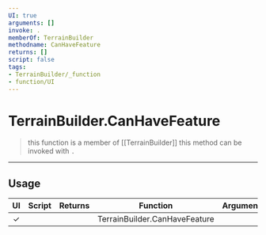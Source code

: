 ```yaml
---
UI: true
arguments: []
invoke: .
memberOf: TerrainBuilder
methodname: CanHaveFeature
returns: []
script: false
tags:
- TerrainBuilder/_function
- function/UI
---
```

# TerrainBuilder.CanHaveFeature
> this function is a member of [[TerrainBuilder]]
> this method can be invoked with `.`
-----
## Usage
|  UI | Script | Returns | Function | Arguments |
|:---:|:------:|-------:|:--------:|:---------|
|✓| ||TerrainBuilder.CanHaveFeature||
